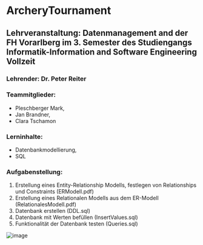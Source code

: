# ArcheryTournament
## Lehrveranstaltung: Datenmanagement and der FH Vorarlberg im 3. Semester des Studiengangs Informatik-Information and Software Engineering Vollzeit
### Lehrender: Dr. Peter Reiter<br/>
### Teammitglieder:
- Pleschberger Mark,
- Jan Brandner,
- Clara Tschamon

### Lerninhalte:
- Datenbankmodellierung,
- SQL

### Aufgabenstellung:
1) Erstellung eines Entity-Relationship Modells, festlegen von Relationships und Constraints (ERModell.pdf)
2) Erstellung eines Relationalen Modells aus dem ER-Modell (RelationalesModell.pdf)
3) Datenbank erstellen (DDL.sql)
4) Datenbank mit Werten befüllen (InsertValues.sql)
5) Funktionalität der Datenbank testen (Queries.sql)


![image](https://user-images.githubusercontent.com/103147059/212388826-5704e3df-7780-4b94-98c8-741b1848a126.png)

